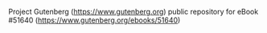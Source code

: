 Project Gutenberg (https://www.gutenberg.org) public repository for
eBook #51640 (https://www.gutenberg.org/ebooks/51640)
